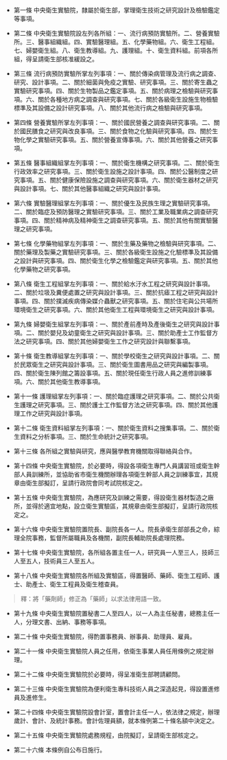* 第一條 中央衛生實驗院，隸屬於衛生部，掌理衛生技術之研究設計及檢驗鑑定等事項。

* 第二條 中央衛生實驗院設左列各所組：一、流行病預防實驗所。二、營養實驗所。三、醫事組織組。四、實驗醫理組。五、化學藥物組。六、衛生工程組。七、婦嬰衛生組。八、衛生教導組。九、護理組。十、衛生資料組。前項各所組，得呈請衛生部核准緩設之。

* 第三條 流行病預防實驗所掌左列事項：一、關於傳染病管理及流行病之調查、研究、設計事項。二、關於細菌與免疫之實驗、研究事項。三、關於寄生蟲之實驗研究事項。四、關於生物製品之鑑定事項。五、關於病理之檢驗與研究事項。六、關於各種地方病之調查與研究事項。七、關於各級衛生設施生物檢驗標準及其設備之設計研究事項。八、關於其他流行病之檢驗與研究事項。

* 第四條 營養實驗所掌左列事項：一、關於國民營養之調查與研究事項。二、關於國民膳食之研究與改良事項。三、關於食物之化驗與研究事項。四、關於生物化學之實驗研究事項。五、關於營養宣傳事項。六、關於其他營養之研究事項。

* 第五條 醫事組織組掌左列事項：一、關於衛生機構之研究事項。二、關於衛生行政效率之研究事項。三、關於衛生設施之設計事項。四、關於公醫制度之研究事項。五、關於健康保險設施之調查與研究事項。六、關於衛生器材之研究與設計事項。七、關於其他醫事組織之研究與設計事項。

* 第六條 實驗醫理組掌左列事項：一、關於優生及民族生理之實驗研究事項。二、關於臨症及預防醫理之實驗研究事項。三、關於工業及職業病之調查研究事項。四、關於精神病及精神衛生之調查研究事項。五、關於其他有關實驗醫理之研究事項。

* 第七條 化學藥物組掌左列事項：一、關於生藥及藥物之檢驗與研究事項。二、關於藥理及製藥之實驗研究事項。三、關於各級衛生設施之化驗標準及其設備之設計與研究事項。四、關於衛生化學之檢驗鑑定與研究事項。五、關於其他化學藥物之研究事項。

* 第八條 衛生工程組掌左列事項：一、關於給水汙水工程之研究與設計事項。二、關於垃圾及糞便處置之研究與設計事項。三、關於抗瘧工程之研究與設計事項。四、關於撲滅疾病傳染媒介蟲獸之研究事項。五、關於住宅與公共場所環境衛生之研究事項。六、關於其他衛生工程與環境衛生之研究與設計事項。

* 第九條 婦嬰衛生組掌左列事項：一、關於產前產時及產後衛生之研究與設計事項。二、關於嬰兒及幼童衛生之研究與設計事項。三、關於助產士工作監督方法之研究事項。四、關於其他婦嬰衛生工作之研究設計與聯繫事項。

* 第十條 衛生教導組掌左列事項：一、關於學校衛生之研究與設計事項。二、關於民眾衛生之研究與設計事項。三、關於衛生圖書用品之研究與編製事項。四、關於衛生陳列館之籌設事項。五、關於現任衛生行政人員之進修訓練事項。六、關於其他衛生教導事項。

* 第十一條 護理組掌左列事項：一、關於臨症護理之研究事項。二、關於公共衛生護理之研究事項。三、關於護士工作監督方法之研究事項。四、關於其他護理工作之研究與設計事項。

* 第十二條 衛生資料組掌左列事項：一、關於衛生資料之搜集事項。二、關於衛生資料之分析事項。三、關於生命統計之研究事項。

* 第十三條 各所組之實驗與研究，應與醫學教育機關取得聯絡與合作。

* 第十四條 中央衛生實驗院，於必要時，得設各項衛生專門人員講習班或衛生幹部人員訓練所，並協助省市衛生機關辦理各項衛生幹部人員之訓練事宜，其規章由衛生部擬訂，呈請行政院會同考試院核定之。

* 第十五條 中央衛生實驗院，為應研究及訓練之需要，得設衛生器材製造之廠所，並得於適宜地點，設立衛生實驗區，其規章由衛生部擬訂，呈請行政院核定之。

* 第十六條 中央衛生實驗院置院長、副院長各一人。院長承衛生部部長之命，綜理全院事務，監督所屬職員及各機關，副院長輔助院長處理院務。

* 第十七條 中央衛生實驗院，各所組各置主任一人，研究員一人至三人，技師三人至五人，技術員三人至五人。

* 第十八條 中央衛生實驗院各所組及實驗區，得置醫師、藥師、衛生工程師、護士、助產士、衛生工程員及衛生稽查員。

> 釋：將「藥劑師」修正為「藥師」以求法律用語一致。

* 第十九條 中央衛生實驗院置秘書二人至四人，以一人為主任秘書，總務主任一人，分理文書、出納、事務等事項。

* 第二十條 中央衛生實驗院，得酌置事務員、辦事員、助理員、雇員。

* 第二十一條 中央衛生實驗院人員之任用，依衛生事業人員任用條例之規定辦理。

* 第二十二條 中央衛生實驗院於必要時，得呈准衛生部聘請顧問。

* 第二十三條 中央衛生實驗院為便利衛生專科技術人員之深造起見，得設置進修員及進修生。

* 第二十四條 中央衛生實驗院設會計室，置會計主任一人，依法律之規定，辦理歲計、會計、及統計事務。會計佐理員額，就本條例第二十條名額中決定之。

* 第二十五條 中央衛生實驗院處務規程，由院擬訂，呈請衛生部核定之。

* 第二十六條 本條例自公布日施行。

